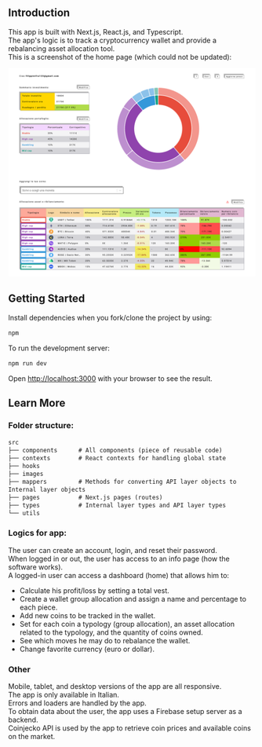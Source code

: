 ## Introduction

This app is built with Next.js, React.js, and Typescript.<br />
The app's logic is to track a cryptocurrency wallet and provide a rebalancing asset allocation tool.<br />
This is a screenshot of the home page (which could not be updated):

![screenshot-home](/screenshot-home.png)

## Getting Started

Install dependencies when you fork/clone the project by using:

```bash
npm
```

To run the development server:

```bash
npm run dev
```

Open [http://localhost:3000](http://localhost:3000) with your browser to see the result.

## Learn More

### Folder structure:

```
src
├── components      # All components (piece of reusable code)
├── contexts        # React contexts for handling global state
├── hooks
├── images
├── mappers         # Methods for converting API layer objects to Internal layer objects
├── pages           # Next.js pages (routes)
├── types           # Internal layer types and API layer types
└── utils
```

### Logics for app:

The user can create an account, login, and reset their password.<br />
When logged in or out, the user has access to an info page (how the software works).<br />
A logged-in user can access a dashboard (home) that allows him to:

- Calculate his profit/loss by setting a total vest.
- Create a wallet group allocation and assign a name and percentage to each piece.
- Add new coins to be tracked in the wallet.
- Set for each coin a typology (group allocation), an asset allocation related to the typology, and the quantity of coins owned.
- See which moves he may do to rebalance the wallet.
- Change favorite currency (euro or dollar).

### Other

Mobile, tablet, and desktop versions of the app are all responsive.<br />
The app is only available in Italian.<br />
Errors and loaders are handled by the app.<br />
To obtain data about the user, the app uses a Firebase setup server as a backend.<br />
Coinjecko API is used by the app to retrieve coin prices and available coins on the market.
